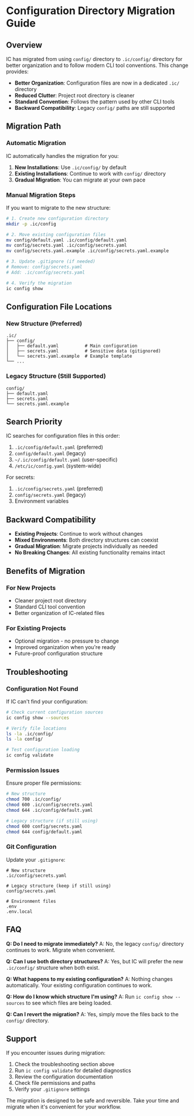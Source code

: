# Configuration Directory Migration Guide

## Overview

IC has migrated from using `config/` directory to `.ic/config/` directory for better organization and to follow modern CLI tool conventions. This change provides:

- **Better Organization**: Configuration files are now in a dedicated `.ic/` directory
- **Reduced Clutter**: Project root directory is cleaner
- **Standard Convention**: Follows the pattern used by other CLI tools
- **Backward Compatibility**: Legacy `config/` paths are still supported

## Migration Path

### Automatic Migration

IC automatically handles the migration for you:

1. **New Installations**: Use `.ic/config/` by default
2. **Existing Installations**: Continue to work with `config/` directory
3. **Gradual Migration**: You can migrate at your own pace

### Manual Migration Steps

If you want to migrate to the new structure:

```bash
# 1. Create new configuration directory
mkdir -p .ic/config

# 2. Move existing configuration files
mv config/default.yaml .ic/config/default.yaml
mv config/secrets.yaml .ic/config/secrets.yaml
mv config/secrets.yaml.example .ic/config/secrets.yaml.example

# 3. Update .gitignore (if needed)
# Remove: config/secrets.yaml
# Add: .ic/config/secrets.yaml

# 4. Verify the migration
ic config show
```

## Configuration File Locations

### New Structure (Preferred)
```
.ic/
├── config/
│   ├── default.yaml          # Main configuration
│   ├── secrets.yaml          # Sensitive data (gitignored)
│   └── secrets.yaml.example  # Example template
└── ...
```

### Legacy Structure (Still Supported)
```
config/
├── default.yaml
├── secrets.yaml
└── secrets.yaml.example
```

## Search Priority

IC searches for configuration files in this order:

1. `.ic/config/default.yaml` (preferred)
2. `config/default.yaml` (legacy)
3. `~/.ic/config/default.yaml` (user-specific)
4. `/etc/ic/config.yaml` (system-wide)

For secrets:
1. `.ic/config/secrets.yaml` (preferred)
2. `config/secrets.yaml` (legacy)
3. Environment variables

## Backward Compatibility

- **Existing Projects**: Continue to work without changes
- **Mixed Environments**: Both directory structures can coexist
- **Gradual Migration**: Migrate projects individually as needed
- **No Breaking Changes**: All existing functionality remains intact

## Benefits of Migration

### For New Projects
- Cleaner project root directory
- Standard CLI tool convention
- Better organization of IC-related files

### For Existing Projects
- Optional migration - no pressure to change
- Improved organization when you're ready
- Future-proof configuration structure

## Troubleshooting

### Configuration Not Found
If IC can't find your configuration:

```bash
# Check current configuration sources
ic config show --sources

# Verify file locations
ls -la .ic/config/
ls -la config/

# Test configuration loading
ic config validate
```

### Permission Issues
Ensure proper file permissions:

```bash
# New structure
chmod 700 .ic/config/
chmod 600 .ic/config/secrets.yaml
chmod 644 .ic/config/default.yaml

# Legacy structure (if still using)
chmod 600 config/secrets.yaml
chmod 644 config/default.yaml
```

### Git Configuration
Update your `.gitignore`:

```gitignore
# New structure
.ic/config/secrets.yaml

# Legacy structure (keep if still using)
config/secrets.yaml

# Environment files
.env
.env.local
```

## FAQ

**Q: Do I need to migrate immediately?**
A: No, the legacy `config/` directory continues to work. Migrate when convenient.

**Q: Can I use both directory structures?**
A: Yes, but IC will prefer the new `.ic/config/` structure when both exist.

**Q: What happens to my existing configuration?**
A: Nothing changes automatically. Your existing configuration continues to work.

**Q: How do I know which structure I'm using?**
A: Run `ic config show --sources` to see which files are being loaded.

**Q: Can I revert the migration?**
A: Yes, simply move the files back to the `config/` directory.

## Support

If you encounter issues during migration:

1. Check the troubleshooting section above
2. Run `ic config validate` for detailed diagnostics
3. Review the configuration documentation
4. Check file permissions and paths
5. Verify your `.gitignore` settings

The migration is designed to be safe and reversible. Take your time and migrate when it's convenient for your workflow.